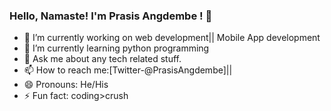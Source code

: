 ### Hello, Namaste! I'm Prasis Angdembe ! 👋




- 🔭 I’m currently working on web development|| Mobile App development
- 🌱 I’m currently learning python programming
- 💬 Ask me about any tech related stuff.
- 📫 How to reach me:[Twitter-@PrasisAngdembe]||
- 😄 Pronouns: He/His
- ⚡ Fun fact: coding>crush

